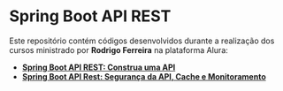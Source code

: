 # Spring Boot API REST
Este repositório contém códigos desenvolvidos durante a realização dos cursos ministrado por **Rodrigo Ferreira** na plataforma Alura:

- **[Spring Boot API REST: Construa uma API](https://www.alura.com.br/conteudo/spring-boot-api-rest)**
- **[Spring Boot API Rest: Segurança da API, Cache e Monitoramento](https://www.alura.com.br/conteudo/spring-boot-seguranca-cache-monitoramento)**